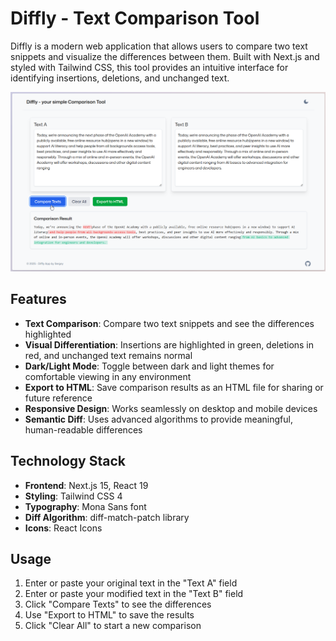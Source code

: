 # Diffly - Text Comparison Tool

Diffly is a modern web application that allows users to compare two text snippets and visualize the differences between them. Built with Next.js and styled with Tailwind CSS, this tool provides an intuitive interface for identifying insertions, deletions, and unchanged text.

![Diffly Screenshot](public/diffly_screenshot.png)

## Features

- **Text Comparison**: Compare two text snippets and see the differences highlighted
- **Visual Differentiation**: Insertions are highlighted in green, deletions in red, and unchanged text remains normal
- **Dark/Light Mode**: Toggle between dark and light themes for comfortable viewing in any environment
- **Export to HTML**: Save comparison results as an HTML file for sharing or future reference
- **Responsive Design**: Works seamlessly on desktop and mobile devices
- **Semantic Diff**: Uses advanced algorithms to provide meaningful, human-readable differences

## Technology Stack

- **Frontend**: Next.js 15, React 19
- **Styling**: Tailwind CSS 4
- **Typography**: Mona Sans font
- **Diff Algorithm**: diff-match-patch library
- **Icons**: React Icons

## Usage

1. Enter or paste your original text in the "Text A" field
2. Enter or paste your modified text in the "Text B" field
3. Click "Compare Texts" to see the differences
4. Use "Export to HTML" to save the results
5. Click "Clear All" to start a new comparison
